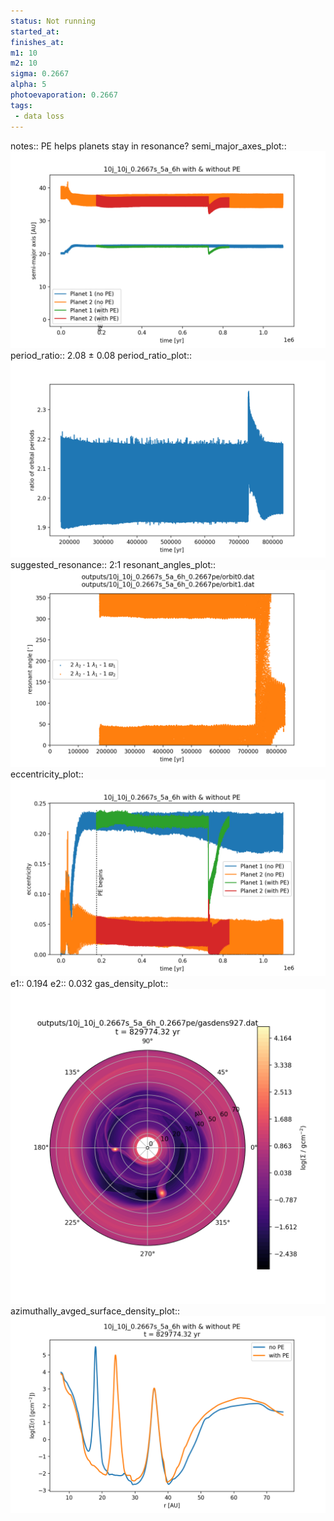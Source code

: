 ```yaml
---
status: Not running
started_at: 
finishes_at: 
m1: 10
m2: 10
sigma: 0.2667
alpha: 5
photoevaporation: 0.2667
tags:
 - data loss
---
```


notes:: PE helps planets stay in resonance?
semi_major_axes_plot:: ![semi_major_axes_10j_10j_0.2667s_5a_6h_0.2667pe.png](plots/semi_major_axes/semi_major_axes_10j_10j_0.2667s_5a_6h_0.2667pe.png)
period_ratio:: 2.08 ± 0.08
period_ratio_plot:: ![period_ratio_10j_10j_0.2667s_5a_6h_0.2667pe.png](plots/period_ratio/period_ratio_10j_10j_0.2667s_5a_6h_0.2667pe.png)
suggested_resonance:: 2:1
resonant_angles_plot:: ![resonant_angles_10j_10j_0.2667s_5a_6h_0.2667pe.png](plots/resonant_angles/resonant_angles_10j_10j_0.2667s_5a_6h_0.2667pe.png)
eccentricity_plot:: ![eccentricity_10j_10j_0.2667s_5a_6h_0.2667pe.png](plots/eccentricity/eccentricity_10j_10j_0.2667s_5a_6h_0.2667pe.png)
e1:: 0.194
e2:: 0.032
gas_density_plot:: ![gas_density_10j_10j_0.2667s_5a_6h_0.2667pe.png](plots/gas_density/gas_density_10j_10j_0.2667s_5a_6h_0.2667pe.png)
azimuthally_avged_surface_density_plot:: ![azimuthally_avged_surface_density_10j_10j_0.2667s_5a_6h_0.2667pe.png](plots/azimuthally_avged_surface_density/azimuthally_avged_surface_density_10j_10j_0.2667s_5a_6h_0.2667pe.png)
